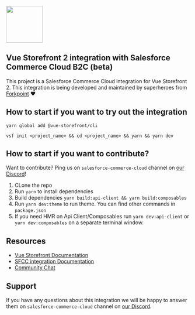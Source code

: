 <img src="https://blog.vuestorefront.io/wp-content/uploads/2020/01/1QU9F6hQlFyHsJIbsdmt6FA.png" height="100px" />

## Vue Storefront 2 integration with Salesforce Commerce Cloud B2C (beta)

This project is a Salesforce Commerce Cloud integration for Vue Storefront 2.
This integration is being developed and maintained by superheroes from [Forkpoint](https://forkpoint.com/) ❤️

## How to start if you want to try out the integration

```
yarn global add @vue-storefront/cli
```
```
vsf init <project_name> && cd <project_name> && yarn && yarn dev
```

## How to start if you want to contribute?

Want to contribute? Ping us on `salesforce-commerce-cloud` channel on [our Discord](https://discord.vuestorefront.io)!

1. CLone the repo
2. Run `yarn` to install dependencies
3. Build dependencies `yarn build:api-client && yarn build:composables`
4. Run `yarn dev:theme` to run theme. You can find other commands in `package.json`
5. If you need HMR on Api Client/Composables run `yarn dev:api-client` or `yarn dev:composables` on a separate terminal window.

## Resources

- [Vue Storefront Documentation](https://docs.vuestorefront.io/v2/)
- [SFCC integration Documentation](https://docs.vuestorefront.io/sfcc)
- [Community Chat](https://discord.vuestorefront.io)

## Support

If you have any questions about this integration we will be happy to answer them on  `salesforce-commerce-cloud` channel on [our Discord](discord.vuestorefront.io).

